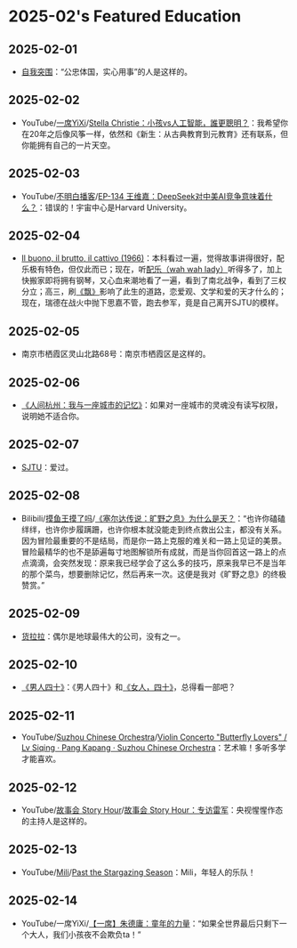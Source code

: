 # 2025-02's Featured Education

## 2025-02-01

- [自我突围](https://book.douban.com/subject/36350823/)：“公忠体国，实心用事”的人是这样的。

## 2025-02-02

- YouTube/[一席YiXi](https://www.youtube.com/@yixi2028)/[Stella Christie：小孩vs人工智能，誰更聰明？](https://youtu.be/EVAa36WBlX8)：我希望你在20年之后像风筝一样，依然和《新生：从古典教育到元教育》还有联系，但你能拥有自己的一片天空。

## 2025-02-03

- YouTube/[不明白播客](https://www.youtube.com/@bumingbai)/[EP-134 王维嘉：DeepSeek对中美AI竞争意味着什么？](https://youtu.be/1_HIKfpX7gA)：错误的！宇宙中心是Harvard University。

## 2025-02-04

- [Il buono, il brutto, il cattivo (1966)](https://movie.douban.com/subject/1401118/)：本科看过一遍，觉得故事讲得很好，配乐极有特色，但仅此而已；现在，听[配乐（wah wah lady）](https://youtu.be/enuOArEfqGo)听得多了，加上快搬家即将拥有钢琴，又心血来潮地看了一遍，看到了南北战争，看到了三权分立；高三，刷[《飘》](https://book.douban.com/subject/33436187/)影响了此生的道路，恋爱观、文学和爱的天才什么的；现在，瑞德在战火中抛下思嘉不管，跑去参军，竟是自己离开SJTU的模样。

## 2025-02-05

- 南京市栖霞区灵山北路68号：南京市栖霞区是这样的。

## 2025-02-06

- [《人间杭州：我与一座城市的记忆》](https://book.douban.com/subject/35678114/)：如果对一座城市的灵魂没有读写权限，说明她不适合你。

## 2025-02-07

- [SJTU](https://www.sjtu.edu.cn/)：爱过。

## 2025-02-08

- Bilibili/[摸鱼王摸了吗](https://space.bilibili.com/315781946)/[《塞尔达传说：旷野之息》为什么是天？](https://www.bilibili.com/video/BV11z4y147zt/)：“也许你磕磕绊绊，也许你步履蹒跚，也许你根本就没能走到终点救出公主，都没有关系。因为冒险最重要的不是结局，而是你一路上克服的难关和一路上见证的美景。冒险最精华的也不是舔遍每寸地图解锁所有成就，而是当你回首这一路上的点点滴滴，会突然发现：原来我已经学会了这么多的技巧，原来我早已不是当年的那个菜鸟，想要删除记忆，然后再来一次。这便是我对《旷野之息》的终极赞赏。”

## 2025-02-09

- [货拉拉](https://www.huolala.cn/about_us.html)：偶尔是地球最伟大的公司，没有之一。

## 2025-02-10

- [《男人四十》](https://movie.douban.com/subject/1304530/)：《男人四十》和[《女人，四十》](https://movie.douban.com/subject/1308162/)，总得看一部吧？

## 2025-02-11

- YouTube/[Suzhou Chinese Orchestra](https://www.youtube.com/@suzhouco)/[Violin Concerto "Butterfly Lovers" / Lv Siqing · Pang Kapang · Suzhou Chinese Orchestra](https://youtu.be/brl33rd_v1I)：艺术嘛！多听多学才能喜欢。

## 2025-02-12

- YouTube/[故事会 Story Hour](https://www.youtube.com/@StoryHour)/[故事会 Story Hour：专访雷军](https://youtu.be/AoehDNliwt8)：央视惺惺作态的主持人是这样的。

## 2025-02-13

- YouTube/[Mili](https://www.youtube.com/@ProjectMili)/[Past the Stargazing Season](https://youtu.be/oOlWu15vzyE)：Mili，年轻人的乐队！

## 2025-02-14

- YouTube/一席YiXi/[【一席】朱德庸：童年的力量](https://youtu.be/NuJUaGjEofQ)：“如果全世界最后只剩下一个大人，我们小孩夜不会欺负ta！”
